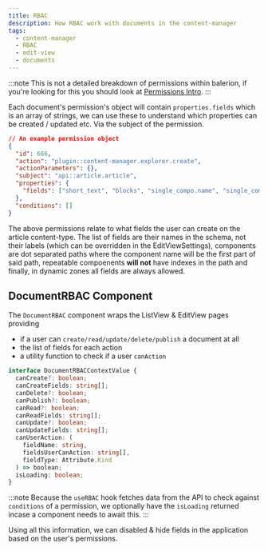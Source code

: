 ```yaml
---
title: RBAC
description: How RBAC work with documents in the content-manager
tags:
  - content-manager
  - RBAC
  - edit-view
  - documents
---
```


:::note
This is not a detailed breakdown of permissions within balerion, if you're looking for this you should look at [Permissions Intro](../admin/02-permissions/00-intro.mdx).
:::

Each document's permission's object will contain `properties.fields` which is an array of strings, we can use these to understand which properties can be created / updated etc. Via the subject of the permission.

```json
// An example permission object
{
  "id": 666,
  "action": "plugin::content-manager.explorer.create",
  "actionParameters": {},
  "subject": "api::article.article",
  "properties": {
    "fields": ["short_text", "blocks", "single_compo.name", "single_compo.test", "dynamiczone"]
  },
  "conditions": []
}
```

The above permissions relate to what fields the user can create on the article content-type. The list of fields are their names in the schema, not their labels (which can be overridden in the EditViewSettings), components are dot separated paths where the component name will be the first part of said path, repeatable compoenents **will not** have indexes in the path and finally, in dynamic zones all fields are always allowed.

## DocumentRBAC Component

The `DocumentRBAC` component wraps the ListView & EditView pages providing

- if a user can `create/read/update/delete/publish` a document at all
- the list of fields for each action
- a utility function to check if a user `canAction`

```ts
interface DocumentRBACContextValue {
  canCreate?: boolean;
  canCreateFields: string[];
  canDelete?: boolean;
  canPublish?: boolean;
  canRead?: boolean;
  canReadFields: string[];
  canUpdate?: boolean;
  canUpdateFields: string[];
  canUserAction: (
    fieldName: string,
    fieldsUserCanAction: string[],
    fieldType: Attribute.Kind
  ) => boolean;
  isLoading: boolean;
}
```

:::note
Because the `useRBAC` hook fetches data from the API to check against `conditions` of a permission, we optionally have the `isLoading` returned incase a component needs to await this.
:::

Using all this information, we can disabled & hide fields in the application based on the user's permissions.
